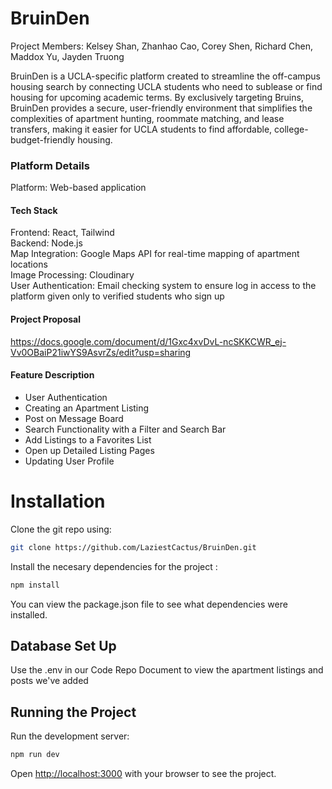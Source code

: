 # BruinDen
Project Members: Kelsey Shan, Zhanhao Cao, Corey Shen, Richard Chen, Maddox Yu, Jayden Truong

BruinDen is a UCLA-specific platform created to streamline the off-campus housing search by connecting UCLA students who need to sublease or find housing for upcoming academic terms. By exclusively targeting Bruins, BruinDen provides a secure, user-friendly environment that simplifies the complexities of apartment hunting, roommate matching, and lease transfers, making it easier for UCLA students to find affordable, college-budget-friendly housing.

### Platform Details
Platform: Web-based application

#### Tech Stack
Frontend: React, Tailwind  
Backend: Node.js  
Map Integration: Google Maps API for real-time mapping of apartment locations  
Image Processing: Cloudinary  
User Authentication: Email checking system to ensure log in access to the platform given only to verified students who sign up  


#### Project Proposal
https://docs.google.com/document/d/1Gxc4xvDvL-ncSKKCWR_ej-Vv0OBaiP21iwYS9AsvrZs/edit?usp=sharing 

#### Feature Description
- User Authentication
- Creating an Apartment Listing
- Post on Message Board
- Search Functionality with a Filter and Search Bar
- Add Listings to a Favorites List
- Open up Detailed Listing Pages
- Updating User Profile

# Installation

Clone the git repo using:

```bash
git clone https://github.com/LaziestCactus/BruinDen.git
```

Install the necesary dependencies for the project :
```bash
npm install
```
You can view the package.json file to see what dependencies were installed.

## Database Set Up
Use the .env in our Code Repo Document to view the apartment listings and posts we've added

## Running the Project

Run the development server:

```bash
npm run dev
```

Open [http://localhost:3000](http://localhost:3000) with your browser to see the project.
